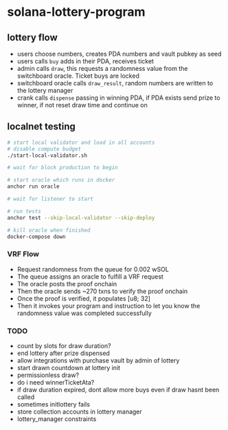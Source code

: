 # solana-lottery-program

## lottery flow

- users choose numbers, creates PDA numbers and vault pubkey as seed
- users calls `buy` adds in their PDA, receives ticket
- admin calls `draw`, this requests a randomness value from the switchboard oracle. Ticket buys are locked
- switchboard oracle calls `draw_result`, random numbers are written to the lottery manager
- crank calls `dispense` passing in winning PDA, if PDA exists send prize to winner, if not reset draw time and continue on

## localnet testing

```bash
# start local validator and load in all accounts
# disable compute budget
./start-local-validator.sh

# wait for block production to begin

# start oracle which runs in docker 
anchor run oracle

# wait for listener to start

# run tests
anchor test --skip-local-validator --skip-deploy

# kill oracle when finished
docker-compose down
```

### VRF Flow

- Request randomness from the queue for 0.002 wSOL
- The queue assigns an oracle to fulfill a VRF request
- The oracle posts the proof onchain
- Then the oracle sends ~270 txns to verify the proof onchain 
- Once the proof is verified, it populates [u8; 32]
- Then it invokes your program and instruction to let you know the randomness value was completed successfully

### TODO

- count by slots for draw duration?
- end lottery after prize dispensed
- allow integrations with purchase vault by admin of lottery
- start drawn countdown at lottery init
- permissionless draw?
- do i need winnerTicketAta?
- if draw duration expired, dont allow more buys even if draw hasnt been called
- sometimes initlottery fails
- store collection accounts in lottery manager
- lottery_manager constraints
